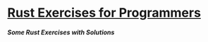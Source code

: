 [Rust Exercises for Programmers](https://vhuynhle.github.io/rust-exercises/index.html)
==============================

***Some Rust Exercises with Solutions***
